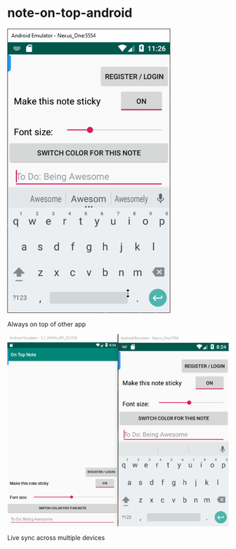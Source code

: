 # note-on-top-android
![Always on top](https://github.com/adityawibisana/note-on-top-android/blob/master/OnTopDemo.gif)

Always on top of other app

![Live sync demog](https://github.com/adityawibisana/note-on-top-android/blob/master/LiveSyncDemo.gif)

Live sync across multiple devices

